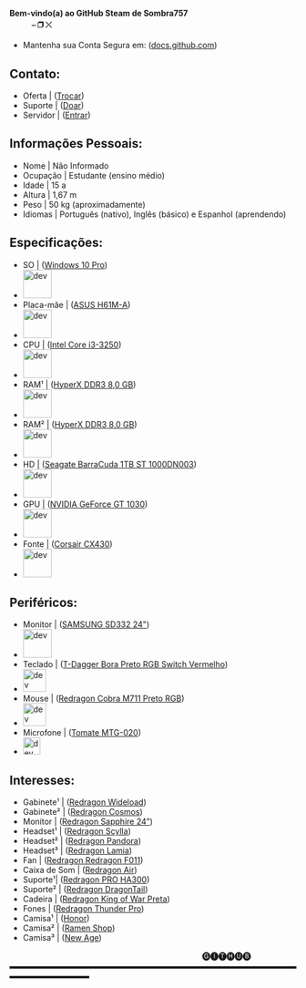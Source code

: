 #### Bem-vindo(a) ao GitHub Steam de Sombra757ㅤㅤㅤㅤㅤㅤㅤㅤㅤㅤㅤㅤㅤㅤㅤㅤㅤ⎯ ❐ ⤬
- Mantenha sua Conta Segura em: ([docs.github.com](https://docs.github.com/pt/communities/maintaining-your-safety-on-github))

## Contato:
- Oferta | ([Trocar](steamcommunity.com/tradeoffer/new/?partner=1102007752&token=OvJfljOa))
- Suporte | ([Doar](roblox.com/catalog/10237818678))
- Servidor | ([Entrar](discord.gg/4PFE8WA))

## Informações Pessoais:
- Nome | Não Informado
- Ocupação | Estudante (ensino médio)
- Idade | 15 a
- Altura | 1,67 m
- Peso | 50 kg (aproximadamente)
- Idiomas | Português (nativo), Inglês (básico) e Espanhol (aprendendo)

## Especificações:
- SO | ([Windows 10 Pro](https://www.microsoft.com/pt-br/d/windows-10-pro))
- [<img src="https://media.discordapp.net/attachments/973699852229804062/1028124896930308106/unknown.png" alt='dev' height='50'>](https://)
- Placa-mãe | ([ASUS H61M-A](asus.com/br/SupportOnly/H61M-A/HelpDesk_Knowledge))
- [<img src="https://media.discordapp.net/attachments/973699852229804062/1028124897358135438/unknown.png" alt='dev' height='50'>](https://)
- CPU | ([Intel Core i3-3250](intel.com/content/www/br/pt/ark/products/74744))
- [<img src="https://media.discordapp.net/attachments/973699852229804062/1028124900382212147/unknown.png" alt='dev' height='50'>](https://)
- RAM¹ | ([HyperX DDR3 8,0 GB](https://www.kingstonstore.com.br/products/hx316c10fb-8))
- [<img src="https://media.discordapp.net/attachments/973699852229804062/1028124900730347550/unknown.png" alt='dev' height='50'>](https://)
- RAM² | ([HyperX DDR3 8,0 GB](https://www.kingstonstore.com.br/products/hx316c10fb-8))
- [<img src="https://media.discordapp.net/attachments/973699852229804062/1028124900730347550/unknown.png" alt='dev' height='50'>](https://)
- HD | ([Seagate BarraCuda 1TB ST 1000DN003](mercadolivre.com.br/disco-rigido-interno-seagate-barracuda-st1000dm003-1tb))
- [<img src="https://media.discordapp.net/attachments/973699852229804062/1028124901271412766/unknown.png" alt='dev' height='50'>](https://)
- GPU | ([NVIDIA GeForce GT 1030](nvidia.com/pt-br/drivers/geforce-gt-1030))
- [<img src="https://media.discordapp.net/attachments/973699852229804062/1028124896494108702/unknown.png" alt='dev' height='50'>](https://)
- Fonte | ([Corsair CX430](corsair.com/pt/pt/Categorias/Produtos/Unidades-de-fonte-de-alimenta%C3%A7%C3%A3o/CX-SERIES/p/CP-9020046-EU))
- [<img src="https://media.discordapp.net/attachments/973699852229804062/1028125420798885948/unknown.png" alt='dev' height='50'>](https://)

## Periféricos:
- Monitor | ([SAMSUNG SD332 24"](samsung.com/br/monitors/flat/fhd-gaming-monitor-with-1ms-fast-response-time-24-inch-ls24d332hsx-zd))
- [<img src="https://media.discordapp.net/attachments/973699852229804062/1028124904735907840/unknown.png" alt='dev' height='50'>](https://)
- Teclado | ([T-Dagger Bora Preto RGB Switch Vermelho](tdagger.com.br/produtos/bora))
- [<img src="https://media.discordapp.net/attachments/973699852229804062/1028124901988638770/unknown.png" alt='dev' height='40'>](https://)
- Mouse | ([Redragon Cobra M711 Preto RGB](redragon.com.br/cobra))
- [<img src="https://media.discordapp.net/attachments/973699852229804062/1028124902370328587/unknown.png" alt='dev' height='40'>](https://)
- Microfone | ([Tomate MTG-020](tomate.tv/produto/mtg-020))
- [<img src="https://media.discordapp.net/attachments/973699852229804062/1028124902714245160/unknown.png" alt='dev' height='30'>](https://)

## Interesses:
- Gabinete¹ | ([Redragon Wideload](redragon.com.br/wideload))
- Gabinete² | ([Redragon Cosmos](redragon.com.br/cosmos))
- Monitor | ([Redragon Sapphire 24”](redragon.com.br/sapphire))
- Headset¹ | ([Redragon Scylla](redragon.com.br/scyllah901))
- Headset² | ([Redragon Pandora](redragon.com.br/pandora))
- Headset³ | ([Redragon Lamia](redragon.com.br/lamia))
- Fan | ([Redragon Redragon F011](redragon.com.br/f011))
- Caixa de Som | ([Redragon Air](redragon.com.br/air))
- Suporte¹| ([Redragon PRO HA300](redragon.com.br/scepterpro))
- Suporte² | ([Redragon DragonTail](redragon.com.br/dragontail))
- Cadeira | ([Redragon King of War Preta](redragon.com.br/kingofwar))
- Fones | ([Redragon Thunder Pro](redragon.com.br/thunderpro))
- Camisa¹ | ([Honor](redragon.com.br/colecao/honor))
- Camisa² | ([Ramen Shop](redragon.com.br/colecao/ramenshop))
- Camisa³ | ([New Age](redragon.com.br/newage))

⠀⠀⠀⠀⠀⠀⠀⠀⠀⠀⠀⠀⠀⠀⠀⠀⠀⠀⠀⠀⠀⠀⠀⠀⠀⠀⠀⠀⠀⠀⠀⠀⠀🅖🅘🅣🅗🅤🅑
▬▬▬▬▬▬▬▬▬▬▬▬▬▬▬▬▬▬▬▬▬▬▬▬▬▬▬▬▬▬▬▬▬▬▬▬▬▬▬▬▬▬▬▬▬▬
